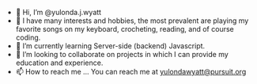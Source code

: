 - 👋 Hi, I’m @yulonda.j.wyatt
- 👀 I have many interests and hobbies, the most prevalent are playing my favorite songs on my keyboard, crocheting, reading, and of course coding.  
- 🌱 I’m currently learning Server-side (backend) Javascript.
- 💞️ I’m looking to collaborate on projects in which I can provide my education and experience.
- 📫 How to reach me ... You can reach me at yulondawyatt@pursuit.org

<!---
yulondawyatt/yulondawyatt is a ✨ special ✨ repository because its `README.md` (this file) appears on your GitHub profile.
You can click the Preview link to take a look at your changes.
--->
